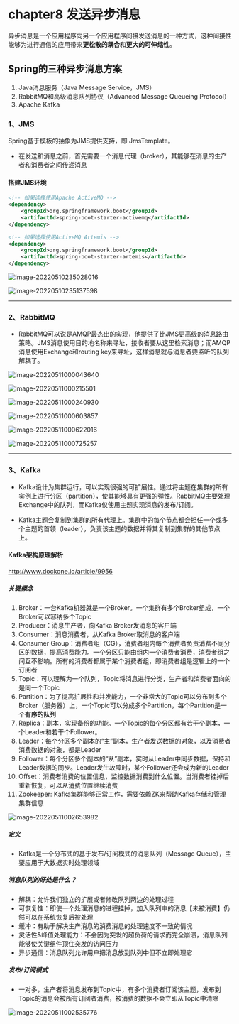 # chapter8 发送异步消息

异步消息是一个应用程序向另一个应用程序间接发送消息的一种方式，这种间接性能够为进行通信的应用带来**更松散的耦合**和**更大的可伸缩性**。

## Spring的三种异步消息方案

1. Java消息服务（Java Message Service，JMS）
2. RabbitMQ和高级消息队列协议（Advanced Message Queueing Protocol）
3. Apache Kafka

### 1、JMS

Spring基于模板的抽象为JMS提供支持，即 JmsTemplate。

- 在发送和消息之前，首先需要一个消息代理（broker），其能够在消息的生产者和消费者之间传递消息

#### 搭建JMS环境

```xml
<!-- 如果选择使用Apache ActiveMQ -->
<dependency>
	<groupId>org.springframework.boot</groupId>
	<artifactId>spring-boot-starter-activemq</artifactId>
</dependency>

<!-- 如果选择使用ActiveMQ Artemis -->
<dependency>
	<groupId>org.springframework.boot</groupId>
	<artifactId>spring-boot-starter-artemis</artifactId>
</dependency>
```

![image-20220510235028016](https://cdn.jsdelivr.net/gh/Lance-Mai/MyPictureBed/images/image-2022/image-20220510235028016.png)

![image-20220510235137598](https://cdn.jsdelivr.net/gh/Lance-Mai/MyPictureBed/images/image-2022/image-20220510235137598.png)

---

### 2、RabbitMQ

- RabbitMQ可以说是AMQP最杰出的实现，他提供了比JMS更高级的消息路由策略。JMS消息使用目的地名称来寻址，接收者要从这里检索消息；而AMQP消息使用Exchange和routing key来寻址，这样消息就与消息者要监听的队列解耦了。

![image-20220511000043640](https://cdn.jsdelivr.net/gh/Lance-Mai/MyPictureBed/images/image-2022/image-20220511000043640.png)

![image-20220511000215501](https://cdn.jsdelivr.net/gh/Lance-Mai/MyPictureBed/images/image-2022/image-20220511000215501.png)

![image-20220511000240930](https://cdn.jsdelivr.net/gh/Lance-Mai/MyPictureBed/images/image-2022/image-20220511000240930.png)

![image-20220511000603857](https://cdn.jsdelivr.net/gh/Lance-Mai/MyPictureBed/images/image-2022/image-20220511000603857.png)

![image-20220511000622016](https://cdn.jsdelivr.net/gh/Lance-Mai/MyPictureBed/images/image-2022/image-20220511000622016.png)

![image-20220511000725257](https://cdn.jsdelivr.net/gh/Lance-Mai/MyPictureBed/images/image-2022/image-20220511000725257.png)

---

### 3、Kafka

- Kafka设计为集群运行，可以实现很强的可扩展性。通过将主题在集群的所有实例上进行分区（partition），使其能够具有更强的弹性。RabbitMQ主要处理Exchange中的队列，而Kafka仅使用主题实现消息的发布/订阅。

- Kafka主题会复制到集群的所有代理上。集群中的每个节点都会担任一个或多个主题的首领（leader），负责该主题的数据并将其复制到集群的其他节点上。

#### Kafka架构原理解析

http://www.dockone.io/article/9956

##### 关键概念

1. Broker：一台Kafka机器就是一个Broker。一个集群有多个Broker组成，一个Broker可以容纳多个Topic
2. Producer：消息生产者，向Kafka Broker发消息的客户端
3. Consumer：消息消费者，从Kafka Broker取消息的客户端
4. Consumer Group：消费者组（CG），消费者组内每个消费者负责消费不同分区的数据，提高消费能力。一个分区只能由组内一个消费者消费，消费者组之间互不影响。所有的消费者都属于某个消费者组，即消费者组是逻辑上的一个订阅者
5. Topic：可以理解为一个队列，Topic将消息进行分类，生产者和消费者面向的是同一个Topic
6. Partition：为了提高扩展性和并发能力，一个非常大的Topic可以分布到多个Broker（服务器）上，一个Topic可以分成多个Partition，每个Partition是一个**有序的队列**
7. Replica：副本，实现备份的功能。一个Topic的每个分区都有若干个副本，一个Leader和若干个Follower。
8. Leader：每个分区多个副本的“主”副本，生产者发送数据的对象，以及消费者消费数据的对象，都是Leader
9. Follower：每个分区多个副本的“从”副本，实时从Leader中同步数据，保持和Leader数据的同步。Leader发生故障时，某个Follower还会成为新的Leader
10. Offset：消费者消费的位置信息，监控数据消费到什么位置。当消费者挂掉后重新恢复，可以从消费位置继续消费
11. Zookeeper: Kafka集群能够正常工作，需要依赖ZK来帮助Kafka存储和管理集群信息

![image-20220511002653982](https://cdn.jsdelivr.net/gh/Lance-Mai/MyPictureBed/images/image-2022/image-20220511002653982.png)

##### 定义

- Kafka是一个分布式的基于发布/订阅模式的消息队列（Message Queue），主要应用于大数据实时处理领域

##### **消息队列的好处是什么？**

- 解耦：允许我们独立的扩展或者修改队列两边的处理过程
- 可恢复性：即使一个处理消息的进程挂掉，加入队列中的消息【未被消费】仍然可以在系统恢复后被处理
- 缓冲：有助于解决生产消息的消费消息的处理速度不一致的情况
- 灵活性&峰值处理能力：不会因为突发的超负荷的请求而完全崩溃，消息队列能够使关键组件顶住突发的访问压力
- 异步通信：消息队列允许用户把消息放到队列中但不立即处理它

##### 发布/订阅模式

- 一对多，生产者将消息发布到Topic中，有多个消费者订阅该主题，发布到Topic的消息会被所有订阅者消费，被消费的数据不会立即从Topic中清除

![image-20220511002535776](https://cdn.jsdelivr.net/gh/Lance-Mai/MyPictureBed/images/image-2022/image-20220511002535776.png)

##### 

